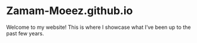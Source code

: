 # Zamam-Moeez.github.io
Welcome to my website! This is where I showcase what I’ve been up to the past few years.
